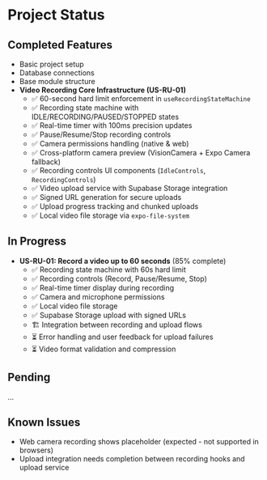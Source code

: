 # Project Status

## Completed Features
- Basic project setup
- Database connections
- Base module structure
- **Video Recording Core Infrastructure (US-RU-01)**
  - ✅ 60-second hard limit enforcement in `useRecordingStateMachine`
  - ✅ Recording state machine with IDLE/RECORDING/PAUSED/STOPPED states
  - ✅ Real-time timer with 100ms precision updates
  - ✅ Pause/Resume/Stop recording controls
  - ✅ Camera permissions handling (native & web)
  - ✅ Cross-platform camera preview (VisionCamera + Expo Camera fallback)
  - ✅ Recording controls UI components (`IdleControls`, `RecordingControls`)
  - ✅ Video upload service with Supabase Storage integration
  - ✅ Signed URL generation for secure uploads
  - ✅ Upload progress tracking and chunked uploads
  - ✅ Local video file storage via `expo-file-system`

## In Progress
- **US-RU-01: Record a video up to 60 seconds** (85% complete)
  - ✅ Recording state machine with 60s hard limit
  - ✅ Recording controls (Record, Pause/Resume, Stop)
  - ✅ Real-time timer display during recording
  - ✅ Camera and microphone permissions
  - ✅ Local video file storage
  - ✅ Supabase Storage upload with signed URLs
  - 🏗️ Integration between recording and upload flows
  - ⏳ Error handling and user feedback for upload failures
  - ⏳ Video format validation and compression

## Pending
...

## Known Issues
- Web camera recording shows placeholder (expected - not supported in browsers)
- Upload integration needs completion between recording hooks and upload service